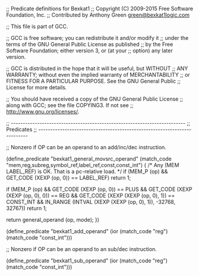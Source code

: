 ;; Predicate definitions for Bexkat1
;; Copyright (C) 2009-2015 Free Software Foundation, Inc.
;; Contributed by Anthony Green <green@bexkat1logic.com>

;; This file is part of GCC.

;; GCC is free software; you can redistribute it and/or modify it
;; under the terms of the GNU General Public License as published
;; by the Free Software Foundation; either version 3, or (at your
;; option) any later version.

;; GCC is distributed in the hope that it will be useful, but WITHOUT
;; ANY WARRANTY; without even the implied warranty of MERCHANTABILITY
;; or FITNESS FOR A PARTICULAR PURPOSE.  See the GNU General Public
;; License for more details.

;; You should have received a copy of the GNU General Public License
;; along with GCC; see the file COPYING3.  If not see
;; <http://www.gnu.org/licenses/>.

;; -------------------------------------------------------------------------
;; Predicates
;; -------------------------------------------------------------------------

;; Nonzero if OP can be an operand to an add/inc/dec instruction.

(define_predicate "bexkat1_general_movsrc_operand"
  (match_code "mem,reg,subreg,symbol_ref,label_ref,const,const_int")
{
  /* Any (MEM LABEL_REF) is OK.  That is a pc-relative load.  */
  if (MEM_P (op) && GET_CODE (XEXP (op, 0)) == LABEL_REF)
    return 1;

  if (MEM_P (op)
      && GET_CODE (XEXP (op, 0)) == PLUS
      && GET_CODE (XEXP (XEXP (op, 0), 0)) == REG
      && GET_CODE (XEXP (XEXP (op, 0), 1)) == CONST_INT
      && IN_RANGE (INTVAL (XEXP (XEXP (op, 0), 1)), -32768, 32767))
    return 1;

  return general_operand (op, mode);
})

(define_predicate "bexkat1_add_operand"
  (ior (match_code "reg") (match_code "const_int")))

;; Nonzero if OP can be an operand to an sub/dec instruction.

(define_predicate "bexkat1_sub_operand"
  (ior (match_code "reg") (match_code "const_int")))